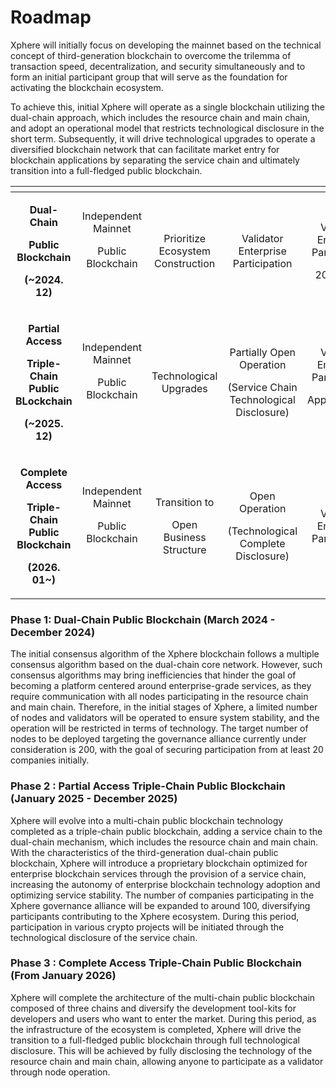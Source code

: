 # Roadmap

Xphere will initially focus on developing the mainnet based on the technical concept of third-generation blockchain to overcome the trilemma of transaction speed, decentralization, and security simultaneously and to form an initial participant group that will serve as the foundation for activating the blockchain ecosystem.&#x20;

To achieve this, initial Xphere will operate as a single blockchain utilizing the dual-chain approach, which includes the resource chain and main chain, and adopt an operational model that restricts technological disclosure in the short term. Subsequently, it will drive technological upgrades to operate a diversified blockchain network that can facilitate market entry for blockchain applications by separating the service chain and ultimately transition into a full-fledged public blockchain.







<table data-view="cards"><thead><tr><th align="center"></th><th align="center"></th><th align="center"></th><th align="center"></th><th align="center"></th><th align="center"></th><th align="center"></th><th align="center"></th></tr></thead><tbody><tr><td align="center"><p></p><p></p><p><strong>Dual-Chain</strong></p><p><strong>Public Blockchain</strong></p><p><strong>(~2024. 12)</strong></p><p></p></td><td align="center"><p></p><p>Independent Mainnet</p><p>Public Blockchain</p><p>  </p></td><td align="center"><p></p><p>Prioritize Ecosystem Construction</p><p></p></td><td align="center"><p></p><p></p><p>Validator Enterprise Participation</p><p></p><p></p></td><td align="center"><p></p><p>Validator Enterprise Participation</p><p>20 or more</p><p></p></td><td align="center"><p></p><p>PoW-based Hybrid Consensus Algorithm</p><p></p></td><td align="center"><p></p><p>Native Coin - Xphere (Xphere, XP)</p><p></p></td><td align="center"><p></p><p>Over 4,000 TPS</p><p></p></td></tr><tr><td align="center"><p></p><p><strong>Partial Access</strong></p><p><strong>Triple-Chain Public BLockchain</strong></p><p><strong>(~2025. 12)</strong></p><p></p></td><td align="center"><p></p><p>Independent Mainnet</p><p>Public Blockchain</p><p>  </p></td><td align="center"><p></p><p>Technological Upgrades</p><p></p></td><td align="center"><p></p><p></p><p>Partially Open Operation</p><p>(Service Chain Technological Disclosure)</p><p></p><p></p></td><td align="center"><p></p><p>Validator Enterprise Participation</p><p>Approximately 40</p><p></p></td><td align="center"><p></p><p>PoW-based Hybrid Consensus Algorithm</p><p></p></td><td align="center"><p></p><p>Native Coin - Xphere (Xphere, XP)</p><p></p></td><td align="center"><p></p><p>Over 4,000 TPS</p><p></p></td></tr><tr><td align="center"><p></p><p><strong>Complete Access</strong></p><p><strong>Triple-Chain Public Blockchain</strong></p><p><strong>(2026. 01~)</strong></p><p></p></td><td align="center"><p></p><p>Independent Mainnet</p><p>Public Blockchain</p><p>  </p></td><td align="center"><p></p><p>Transition to </p><p>Open Business Structure</p><p></p></td><td align="center"><p></p><p>Open Operation</p><p>(Technological Complete Disclosure)</p><p></p><p></p></td><td align="center"><p></p><p>Validator Enterprise Participation</p><p></p><p></p></td><td align="center"><p></p><p>PoW-based Hybrid Consensus Algorithm</p><p></p></td><td align="center"><p></p><p>Native Coin - Xphere (Xphere, XP)</p><p></p></td><td align="center"><p></p><p>Over 4,000 TPS</p><p></p></td></tr></tbody></table>



### Phase 1: Dual-Chain Public Blockchain (March 2024 - December 2024)

The initial consensus algorithm of the Xphere blockchain follows a multiple consensus algorithm based on the dual-chain core network. However, such consensus algorithms may bring inefficiencies that hinder the goal of becoming a platform centered around enterprise-grade services, as they require communication with all nodes participating in the resource chain and main chain. Therefore, in the initial stages of Xphere, a limited number of nodes and validators will be operated to ensure system stability, and the operation will be restricted in terms of technology. The target number of nodes to be deployed targeting the governance alliance currently under consideration is 200, with the goal of securing participation from at least 20 companies initially.

### Phase 2 : Partial Access Triple-Chain Public Blockchain (January 2025 - December 2025)

Xphere will evolve into a multi-chain public blockchain technology completed as a triple-chain public blockchain, adding a service chain to the dual-chain mechanism, which includes the resource chain and main chain. With the characteristics of the third-generation dual-chain public blockchain, Xphere will introduce a proprietary blockchain optimized for enterprise blockchain services through the provision of a service chain, increasing the autonomy of enterprise blockchain technology adoption and optimizing service stability. The number of companies participating in the Xphere governance alliance will be expanded to around 100, diversifying participants contributing to the Xphere ecosystem. During this period, participation in various crypto projects will be initiated through the technological disclosure of the service chain.

### Phase 3 : Complete Access Triple-Chain Public Blockchain (From January 2026)

Xphere will complete the architecture of the multi-chain public blockchain composed of three chains and diversify the development tool-kits for developers and users who want to enter the market. During this period, as the infrastructure of the ecosystem is completed, Xphere will drive the transition to a full-fledged public blockchain through full technological disclosure. This will be achieved by fully disclosing the technology of the resource chain and main chain, allowing anyone to participate as a validator through node operation.

